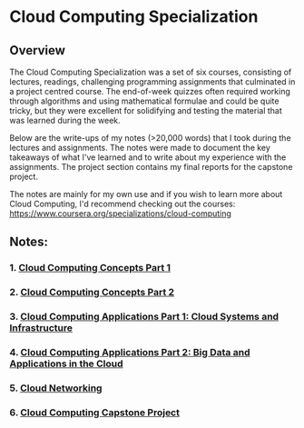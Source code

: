 # Cloud Computing Specialization

## Overview

The Cloud Computing Specialization was a set of six courses, consisting of lectures, readings, challenging programming assignments that culminated in a project centred course. The end-of-week quizzes often required working through algorithms and using mathematical formulae and could be quite tricky, but they were excellent for solidifying and testing the material that was learned during the week.

Below are the write-ups of my notes (>20,000 words) that I took during the lectures and assignments. The notes were made to document the key takeaways of what I've learned and to write about my experience with the assignments. The project section contains my final reports for the capstone project.

The notes are mainly for my own use and if you wish to learn more about Cloud Computing, I'd recommend checking out the courses: https://www.coursera.org/specializations/cloud-computing

## Notes:

### 1. [Cloud Computing Concepts Part 1](Concepts-1.md)

### 2. [Cloud Computing Concepts Part 2](Concepts-1.md)

### 3. [Cloud Computing Applications Part 1: Cloud Systems and Infrastructure](Applications-1.md)

### 4. [Cloud Computing Applications Part 2: Big Data and Applications in the Cloud](Applications-2.md)

### 5. [Cloud Networking](Cloud-Networking.md)

### 6. [Cloud Computing Capstone Project](Project.md)
